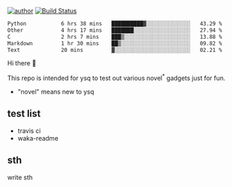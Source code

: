 [![author](https://img.shields.io/badge/author-ysq-green)](https://github.com/Yang-Shiqin)
[![Build Status](https://app.travis-ci.com/Yang-Shiqin/testall.svg?branch=main)](https://app.travis-ci.com/Yang-Shiqin/testall)

<!--START_SECTION:waka-->

```txt
Python           6 hrs 38 mins   ██████████▓░░░░░░░░░░░░░░   43.29 %
Other            4 hrs 17 mins   ███████░░░░░░░░░░░░░░░░░░   27.94 %
C                2 hrs 7 mins    ███▒░░░░░░░░░░░░░░░░░░░░░   13.88 %
Markdown         1 hr 30 mins    ██▒░░░░░░░░░░░░░░░░░░░░░░   09.82 %
Text             20 mins         ▓░░░░░░░░░░░░░░░░░░░░░░░░   02.21 %
```

<!--END_SECTION:waka-->

Hi there 👋

This repo is intended for ysq to test out various novel<sup>*</sup> gadgets just for fun.

- "novel" means new to ysq

## test list
- travis ci
- waka-readme


## sth
write sth

